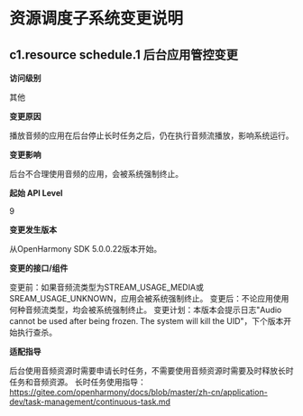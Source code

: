 # 资源调度子系统变更说明

## c1.resource schedule.1 后台应用管控变更

**访问级别**

其他

**变更原因**

播放音频的应用在后台停止长时任务之后，仍在执行音频流播放，影响系统运行。

**变更影响**

后台不合理使用音频的应用，会被系统强制终止。

**起始 API Level**

9

**变更发生版本**

从OpenHarmony SDK 5.0.0.22版本开始。

**变更的接口/组件**

变更前：如果音频流类型为STREAM_USAGE_MEDIA或SREAM_USAGE_UNKNOWN，应用会被系统强制终止。
变更后：不论应用使用何种音频流类型，均会被系统强制终止。
变更计划：本版本会提示日志"Audio cannot be used after being frozen. The system will kill the UID"，下个版本开始执行查杀。

**适配指导**

后台使用音频资源时需要申请长时任务，不需要使用音频资源时需要及时释放长时任务和音频资源。
长时任务使用指导：
https://gitee.com/openharmony/docs/blob/master/zh-cn/application-dev/task-management/continuous-task.md
